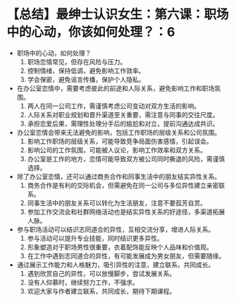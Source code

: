 # 【总结】最绅士认识女生：第六课：职场中的心动，你该如何处理？：6

-   职场中的心动，如何处理？
    1.  职场恋情常见，但存在风险与压力。
    2.  控制情绪，保持低调，避免影响工作效率。
    3.  学会保密，避免谣言传播，保护个人隐私。
-   在办公室恋情中，需要考虑彼此的前途和人际关系，避免影响工作和职场氛围。
    1.  两人在同一公司工作，需谨慎考虑公司变动对双方生活的影响。
    2.  人际关系对职业规划和晋升渠道至关重要，需注意与同事的交往尺度。
    3.  承担恋爱后果，需理性处理分手后的尴尬和对立，提前沟通达成共识。
-   办公室恋情会带来无法避免的影响，包括工作职场的层级关系和公司氛围。
    1.  影响工作职场的层级关系，可能导致竞争局面伤害感情，引起误会。
    2.  影响公司的工作氛围，可能被人议论，影响工作效率和双方关系。
    3.  办公室是工作的地方，恋情可能导致双方被公司同时撕退的风险，需谨慎选择。
-   除了办公室恋情，还可以通过商务合作和同事生活中的朋友结实异性关系。
    1.  商务合作是有利的交际机会，但需避免在同一公司与多位异性建立亲密联系。
    2.  同事生活中的朋友关系可以转化为生活朋友，注意不要孤芳自赏。
    3.  参加工作交流会和社群网络活动也是结实异性关系的好途径，多渠道拓展人脉。
-   参与职场活动可以结识志同道合的异性，互相交流分享，增进人际关系。
    1.  参与活动可以提升专业技能，同时结识更多异性。
    2.  形象塑造对于职场男性很重要，衣着配饰能反映个人品味和价值观。
    3.  在工作中遇到志同道合的异性，有可能发展成为男女朋友，但需要随缘。
-   通过展示工作能力和人格魅力，吸引异性的注意，建立联系，共同成长。
    1.  遇到欣赏自己的异性，可以放慢脚步，尝试发展关系。
    2.  没有人仰慕时，继续努力工作，不强求。
    3.  欢迎大家与作者建立联系，共同成长，期待下期课程。